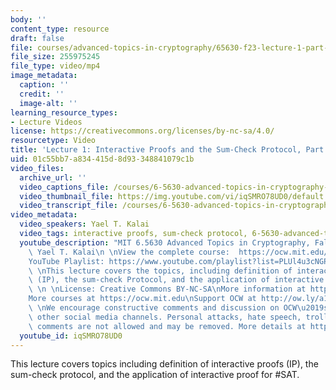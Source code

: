 ```yaml
---
body: ''
content_type: resource
draft: false
file: courses/advanced-topics-in-cryptography/65630-f23-lecture-1-part-1_360p_16_9.mp4
file_size: 255975245
file_type: video/mp4
image_metadata:
  caption: ''
  credit: ''
  image-alt: ''
learning_resource_types:
- Lecture Videos
license: https://creativecommons.org/licenses/by-nc-sa/4.0/
resourcetype: Video
title: 'Lecture 1: Interactive Proofs and the Sum-Check Protocol, Part 1'
uid: 01c55bb7-a834-415d-8d93-348841079c1b
video_files:
  archive_url: ''
  video_captions_file: /courses/6-5630-advanced-topics-in-cryptography-fall-2023/1QC4EFxXnP7e-ahgtlvfPxMkeXaNP58Ec_transcript.webvtt
  video_thumbnail_file: https://img.youtube.com/vi/iqSMRO78UD0/default.jpg
  video_transcript_file: /courses/6-5630-advanced-topics-in-cryptography-fall-2023/1QC4EFxXnP7e-ahgtlvfPxMkeXaNP58Ec_transcript.pdf
video_metadata:
  video_speakers: Yael T. Kalai
  video_tags: interactive proofs, sum-check protocol, 6-5630-advanced-topics-in-cryptography-fall-2023
  youtube_description: "MIT 6.5630 Advanced Topics in Cryptography, Fall 2023\nInstructor:\
    \ Yael T. Kalai\n \nView the complete course:  https://ocw.mit.edu/courses/6-5630-advanced-topics-in-cryptography-fall-2023/\n\
    YouTube Playlist: https://www.youtube.com/playlist?list=PLUl4u3cNGP61EZllk7zwgvPbI4kbnKhWz\n\
    \ \nThis lecture covers the topics, including definition of interactive proofs\
    \ (IP), the sum-check Protocol, and the application of interactive proof for #SAT.\
    \ \n \nLicense: Creative Commons BY-NC-SA\nMore information at https://ocw.mit.edu/terms\n\
    More courses at https://ocw.mit.edu\nSupport OCW at http://ow.ly/a1If50zVRlQ\n\
    \ \nWe encourage constructive comments and discussion on OCW\u2019s YouTube and\
    \ other social media channels. Personal attacks, hate speech, trolling, and inappropriate\
    \ comments are not allowed and may be removed. More details at https://ocw.mit.edu/comments."
  youtube_id: iqSMRO78UD0
---
```

This lecture covers topics including definition of interactive proofs (IP), the sum-check protocol, and the application of interactive proof for #SAT.